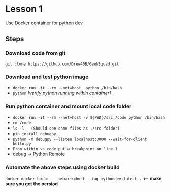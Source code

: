 # Lesson 1

Use Docker container for python dev

## Steps

### Download code from git

`git clone https://github.com/Drew40B/GeekSquad.git`

### Download and test python image

- `docker run -it --rm --net=host  python /bin/bash`
- `python` _[verify python running within container]_

### Run python container and mount local code folder

- `docker run -it --rm --net=host -v ${PWD}/src:/code python /bin/bash`
- `cd /code`
- `ls -l   (Should see same files as ./src folder)`
- `pip install debugpy`
- `python -m debugpy --listen localhost:3000 --wait-for-client hello.py`
- `From within vs code put a breakpoint on line 1`
- debug -> Python Remote

### Automate the above steps using docker build

 `docker docker build  --network=host --tag pythondev:latest .` **<-- make sure you get the persiod**
